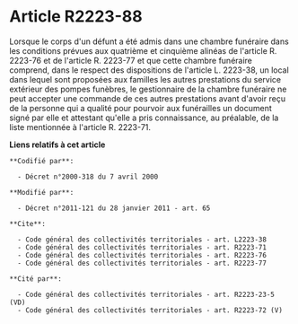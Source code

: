 # Article R2223-88

Lorsque le corps d'un défunt a été admis dans une chambre funéraire dans les conditions prévues aux quatrième et cinquième
alinéas de l'article R. 2223-76 et de l'article R. 2223-77 et que cette chambre funéraire comprend, dans le respect des
dispositions de l'article L. 2223-38, un local dans lequel sont proposées aux familles les autres prestations du service
extérieur des pompes funèbres, le gestionnaire de la chambre funéraire ne peut accepter une commande de ces autres
prestations avant d'avoir reçu de la personne qui a qualité pour pourvoir aux funérailles un document signé par elle et
attestant qu'elle a pris connaissance, au préalable, de la liste mentionnée à l'article R. 2223-71.

**Liens relatifs à cet article**

	**Codifié par**:

	  - Décret n°2000-318 du 7 avril 2000

	**Modifié par**:

	  - Décret n°2011-121 du 28 janvier 2011 - art. 65

	**Cite**:

	  - Code général des collectivités territoriales - art. L2223-38
	  - Code général des collectivités territoriales - art. R2223-71
	  - Code général des collectivités territoriales - art. R2223-76
	  - Code général des collectivités territoriales - art. R2223-77

	**Cité par**:

	  - Code général des collectivités territoriales - art. R2223-23-5 (VD)
	  - Code général des collectivités territoriales - art. R2223-72 (V)
